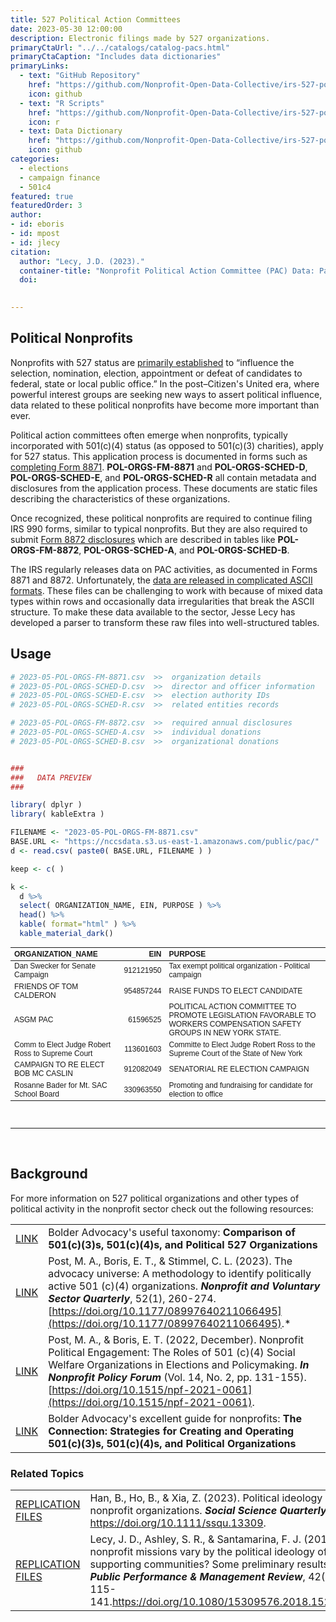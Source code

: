 ```yaml
---
title: 527 Political Action Committees
date: 2023-05-30 12:00:00
description: Electronic filings made by 527 organizations. 
primaryCtaUrl: "../../catalogs/catalog-pacs.html"
primaryCtaCaption: "Includes data dictionaries"
primaryLinks:
  - text: "GitHub Repository"
    href: "https://github.com/Nonprofit-Open-Data-Collective/irs-527-political-action-committee-disclosures/blob/main/README.md"
    icon: github
  - text: "R Scripts"
    href: "https://github.com/Nonprofit-Open-Data-Collective/irs-527-political-action-committee-disclosures/blob/main/parse-pol-org-disclosures.R"
    icon: r
  - text: Data Dictionary
    href: "https://github.com/Nonprofit-Open-Data-Collective/irs-527-political-action-committee-disclosures/blob/main/data-dictionary.md"
    icon: github
categories:
  - elections
  - campaign finance
  - 501c4
featured: true
featuredOrder: 3
author:
- id: eboris 
- id: mpost
- id: jlecy  
citation: 
  author: "Lecy, J.D. (2023)."
  container-title: "Nonprofit Political Action Committee (PAC) Data: Parsing IRS 8871 and 8872 ASCII Files."
  doi:

  
---
```


 

 

## Political Nonprofits

Nonprofits with 527 status are [primarily established](https://www.irs.gov/charities-non-profits/political-organizations) to “influence the selection, nomination, election, appointment or defeat of candidates to federal, state or local public office.”  In the post–Citizen's United era, where powerful interest groups are seeking new ways to assert political influence, data related to these political nonprofits have become more important than ever.

Political action committees often emerge when nonprofits, typically incorporated with 501(c)(4) status (as opposed to 501(c)(3) charities), apply for 527 status. This application process is documented in forms such as [completing Form 8871](https://www.irs.gov/charities-non-profits/political-organizations/political-organization-filing-and-disclosure). **POL-ORGS-FM-8871** and **POL-ORGS-SCHED-D**, **POL-ORGS-SCHED-E**, and **POL-ORGS-SCHED-R** all contain metadata and disclosures from the application process. These documents are static files describing the characteristics of these organizations.

Once recognized, these political nonprofits are required to continue filing IRS 990 forms, similar to typical nonprofits. But they are also required to submit [Form 8872 disclosures](https://www.irs.gov/charities-non-profits/political-organizations/political-organization-filing-and-disclosure) which are described in tables like **POL-ORGS-FM-8872**, **POL-ORGS-SCHED-A**, and **POL-ORGS-SCHED-B**. 

The IRS regularly releases data on PAC activities,  as documented in Forms 8871 and 8872. Unfortunately, the [data are released in complicated ASCII formats](https://forms.irs.gov/app/pod/dataDownload/dataDownload). These files can be challenging to work with because of mixed data types within rows and occasionally data irregularities that break the ASCII structure. To make these data available to the sector, Jesse Lecy has developed a parser to transform these raw files into well-structured tables. 

## Usage

```r
# 2023-05-POL-ORGS-FM-8871.csv  >>  organization details
# 2023-05-POL-ORGS-SCHED-D.csv  >>  director and officer information
# 2023-05-POL-ORGS-SCHED-E.csv  >>  election authority IDs 
# 2023-05-POL-ORGS-SCHED-R.csv  >>  related entities records

# 2023-05-POL-ORGS-FM-8872.csv  >>  required annual disclosures 
# 2023-05-POL-ORGS-SCHED-A.csv  >>  individual donations
# 2023-05-POL-ORGS-SCHED-B.csv  >>  organizational donations 


###
###   DATA PREVIEW
###

library( dplyr )
library( kableExtra )

FILENAME <- "2023-05-POL-ORGS-FM-8871.csv"
BASE.URL <- "https://nccsdata.s3.us-east-1.amazonaws.com/public/pac/"
d <- read.csv( paste0( BASE.URL, FILENAME ) )

keep <- c( )

k <- 
  d %>%
  select( ORGANIZATION_NAME, EIN, PURPOSE ) %>% 
  head() %>%  
  kable( format="html" ) %>%
  kable_material_dark()
```


<table class=" lightable-material-dark" style='font-family: "Source Sans Pro", helvetica, sans-serif; margin-left: auto; margin-right: auto; font-size: 12px'>
 <thead>
  <tr>
   <th style="text-align:left;"> ORGANIZATION_NAME </th>
   <th style="text-align:right;"> EIN </th>
   <th style="text-align:left;"> PURPOSE </th>
  </tr>
 </thead>
<tbody>
  <tr>
   <td style="text-align:left;"> Dan Swecker for Senate Campaign </td>
   <td style="text-align:right;"> 912121950 </td>
   <td style="text-align:left;"> Tax exempt political organization - Political campaign </td>
  </tr>
  <tr>
   <td style="text-align:left;"> FRIENDS OF TOM CALDERON </td>
   <td style="text-align:right;"> 954857244 </td>
   <td style="text-align:left;"> RAISE FUNDS TO ELECT CANDIDATE </td>
  </tr>
  <tr>
   <td style="text-align:left;"> ASGM PAC </td>
   <td style="text-align:right;"> 61596525 </td>
   <td style="text-align:left;"> POLITICAL ACTION COMMITTEE TO PROMOTE LEGISLATION FAVORABLE TO WORKERS COMPENSATION SAFETY GROUPS IN NEW YORK STATE. </td>
  </tr>
  <tr>
   <td style="text-align:left;"> Comm to Elect Judge Robert Ross to Supreme Court </td>
   <td style="text-align:right;"> 113601603 </td>
   <td style="text-align:left;"> Committe to Elect Judge Robert Ross to the Supreme Court of the State of New York </td>
  </tr>
  <tr>
   <td style="text-align:left;"> CAMPAIGN TO RE ELECT BOB  MC CASLIN </td>
   <td style="text-align:right;"> 912082049 </td>
   <td style="text-align:left;"> SENATORIAL RE ELECTION CAMPAIGN </td>
  </tr>
  <tr>
   <td style="text-align:left;"> Rosanne Bader for Mt. SAC School Board </td>
   <td style="text-align:right;"> 330963550 </td>
   <td style="text-align:left;"> Promoting and fundraising for candidate for election to office </td>
  </tr>
</tbody>
</table>


<br>
<hr>
<br>

## Background 

For more information on 527 political organizations and other types of political activity in the nonprofit sector check out the following resources: 

|         |                                                                                          |
|:--------|:-----------------------------------------------------------------------------------------|
| <a class="btn -tertiary " href="https://bolderadvocacy.org/resource/comparison-of-501c3s-501c4s-and-political-527-organizations/"> LINK </a>  |  Bolder Advocacy's useful taxonomy: **Comparison of 501(c)(3)s, 501(c)(4)s, and Political 527 Organizations**  |  
| <a class="btn -tertiary " href="https://journals.sagepub.com/doi/abs/10.1177/08997640211066495"> LINK </a>  |   Post, M. A., Boris, E. T., & Stimmel, C. L. (2023). The advocacy universe: A methodology to identify politically active 501 (c)(4) organizations. ***Nonprofit and Voluntary Sector Quarterly***, 52(1), 260-274. [https://doi.org/10.1177/08997640211066495](https://doi.org/10.1177/08997640211066495).*  |    
| <a class="btn -tertiary " href="https://www.degruyter.com/document/doi/10.1515/npf-2021-0061/html"> LINK </a>   | Post, M. A., & Boris, E. T. (2022, December). Nonprofit Political Engagement: The Roles of 501 (c)(4) Social Welfare Organizations in Elections and Policymaking. ***In Nonprofit Policy Forum*** (Vol. 14, No. 2, pp. 131-155).[https://doi.org/10.1515/npf-2021-0061](https://doi.org/10.1515/npf-2021-0061). |
| <a class="btn -tertiary " href="https://bolderadvocacy.org/resource/the-connection-strategies-for-creating-and-operating-501c3s-501c4s-and-political-organizations/"> LINK </a>  |  Bolder Advocacy's excellent guide for nonprofits: **The Connection: Strategies for Creating and Operating 501(c)(3)s, 501(c)(4)s, and Political Organizations** | 


### Related Topics 

|         |                                                                                          |
|:--------|:-----------------------------------------------------------------------------------------|
| <a class="btn -tertiary " href="https://osf.io/huz3c/"> REPLICATION FILES </a>  |  Han, B., Ho, B., & Xia, Z. (2023). Political ideology of nonprofit organizations. ***Social Science Quarterly***. <https://doi.org/10.1111/ssqu.13309>.  |
| <a class="btn -tertiary " href="https://lecy.github.io/political-ideology-of-nonprofits/"> REPLICATION FILES </a>  | Lecy, J. D., Ashley, S. R., & Santamarina, F. J. (2019). Do nonprofit missions vary by the political ideology of supporting communities? Some preliminary results. ***Public Performance & Management Review***, 42(1), 115-141.<https://doi.org/10.1080/15309576.2018.1526092> |





<br>
<br>
<br>
<br>


